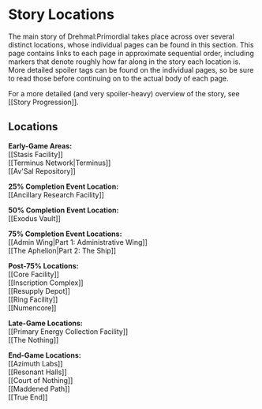 # Story Locations

The main story of Drehmal:Primordial takes place across over several distinct locations, whose individual pages can be found in this section. This page contains links to each page in approximate sequential order, including markers that denote roughly how far along in the story each location is. More detailed spoiler tags can be found on the individual pages, so be sure to read those before continuing on to the actual body of each page.

For a more detailed (and very spoiler-heavy) overview of the story, see [[Story Progression]].

## Locations

**Early-Game Areas:** <br>
[[Stasis Facility]] <br>
[[Terminus Network|Terminus]] <br>
[[Av'Sal Repository]]

**25% Completion Event Location:** <br>
[[Ancillary Research Facility]]

**50% Completion Event Location:** <br>
[[Exodus Vault]]

**75% Completion Event Locations:** <br>
[[Admin Wing|Part 1: Administrative Wing]] <br>
[[The Aphelion|Part 2: The Ship]]

**Post-75% Locations:** <br>
[[Core Facility]] <br>
[[Inscription Complex]] <br>
[[Resupply Depot]] <br>
[[Ring Facility]] <br>
[[Numencore]]

**Late-Game Locations:** <br>
[[Primary Energy Collection Facility]] <br>
[[The Nothing]]

**End-Game Locations:** <br>
[[Azimuth Labs]] <br>
[[Resonant Halls]] <br>
[[Court of Nothing]] <br>
[[Maddened Path]] <br>
[[True End]]
